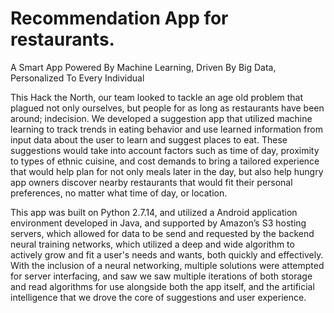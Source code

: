 # Recommendation App for restaurants.

A Smart App Powered By Machine Learning, Driven By Big Data, Personalized To
Every Individual

This Hack the North, our team looked to tackle an age old problem that plagued not only ourselves, but people for as long as restaurants have been around; indecision. We developed a suggestion app that utilized machine learning to track trends in eating behavior and use learned information from input data about the user to learn and suggest places to eat. These suggestions would take into account factors such as time of day, proximity to types of ethnic cuisine, and cost demands to bring a tailored experience that would help plan for not only meals later in the day, but also help hungry app owners discover nearby restaurants that would fit their personal preferences, no matter what time of day, or location.

This app was built on Python 2.7.14, and utilized a Android application environment developed in Java, and supported by Amazon’s S3 hosting servers, which allowed for data to be send and requested by the backend neural training networks, which utilized a deep and wide algorithm to actively grow and fit a user's needs and wants, both quickly and effectively. With the inclusion of a neural networking, multiple solutions were attempted for server interfacing, and saw we saw multiple iterations of both storage and read algorithms for use alongside both the app itself, and the artificial intelligence that we drove the core of suggestions and user experience.
